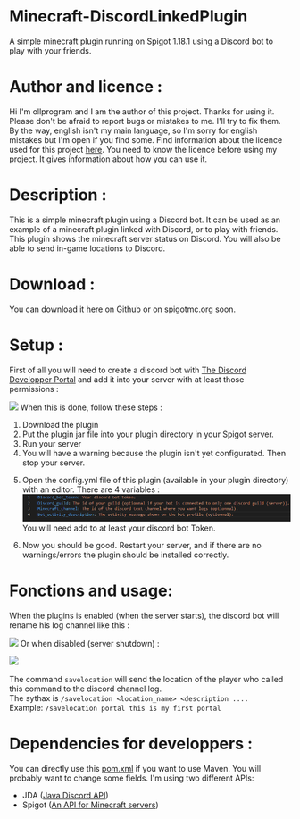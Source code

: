 # Minecraft-DiscordLinkedPlugin
A simple minecraft plugin running on Spigot 1.18.1 using a Discord bot to play with your friends.

# Author and licence :
Hi I'm ollprogram and I am the author of this project. Thanks for using it.
Please don't be afraid to report bugs or mistakes to me. I'll try to fix them. By the way, english isn't my main language, so I'm sorry for english mistakes but I'm open if you find some.
Find information about the licence used for this project <a href="https://github.com/ollprogram/Minecraft-DiscordLinkedPlugin/blob/main/LICENSE">here</a>. You need to know the licence before using my project. It gives information about how you can use it.
# Description :
This is a simple minecraft plugin using a Discord bot. It can be used as an example of a minecraft plugin linked with Discord, or to play with friends. This plugin shows the minecraft server status on Discord. You will also be able to send in-game locations to Discord.
# Download :
You can download it <a href="https://github.com/ollprogram/Minecraft-DiscordLinkedPlugin/releases/download/v1.0.0/DiscordLinkedPlugin-1.0.0.jar">here</a> on Github or on spigotmc.org soon. 
# Setup :
<p>First of all you will need to create a discord bot with <a href="https://discord.com/developers/docs/intro">The Discord Developper Portal</a> and add it into your server with at least those permissions : </p>
<img src="https://user-images.githubusercontent.com/39884051/151679694-15a874c3-b2ec-445e-a134-31a7253ec5f5.png"></a>
When this is done, follow these steps :
<ol>
  <li>Download the plugin</li>
  <li>Put the plugin jar file into your plugin directory in your Spigot server.</li>
  <li>Run your server</li>
  <li>You will have a warning because the plugin isn't yet configurated. Then stop your server.</li>
  <li><p>Open the config.yml file of this plugin (available in your plugin directory) with an editor. There are 4 variables : <br>
    <img src="https://github.com/ollprogram/Minecraft-DiscordLinkedPlugin/blob/main/config.yml_example.png"></img>
    <br>You will need add to at least your discord bot Token.
</p></li>
  <li> Now you should be good. Restart your server, and if there are no warnings/errors the plugin should be installed correctly.</li>
</ol>
  
# Fonctions and usage:
<p>When the plugins is enabled (when the server starts), the discord bot will rename his log channel like this :</p>
<img src="https://user-images.githubusercontent.com/39884051/151680042-a189c0f7-4cf1-45a8-b933-0a79dedaffd7.png"><img>
Or when disabled (server shutdown) :</p>
<img src="https://user-images.githubusercontent.com/39884051/151679925-9930996c-fdda-48b9-8b92-6a3048215227.png"><img>
<p>
  The command <code>savelocation</code> will send the location of the player who called this command to the discord channel log.
  <br> The sythax is <code>/savelocation &ltlocation_name&gt &ltdescription .... </code>
  <br> Example: <code>/savelocation portal this is my first portal</code>
</p>

# Dependencies for developpers :
You can directly use this <a href="https://github.com/ollprogram/Minecraft-DiscordLinkedPlugin/blob/main/pom.xml">pom.xml</a> if you want to use Maven.
You will probably want to change some fields. I'm using two different APIs:
<ul>
  <li> JDA (<a href = "https://github.com/DV8FromTheWorld/JDA">Java Discord API</a>)</li>
  <li> Spigot (<a href = "https://www.spigotmc.org">An API for Minecraft servers</a>)</li>
</ul>
